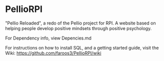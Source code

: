 # PellioRPI
"Pellio Reloaded", a redo of the Pellio project for RPI. A website based on helping people develop positive mindsets through positive psychology. 

For Dependency info, view Depencies.md

For instructions on how to install SQL, and a getting started guide, visit the Wiki: https://github.com/faroos3/PellioRPI/wiki
